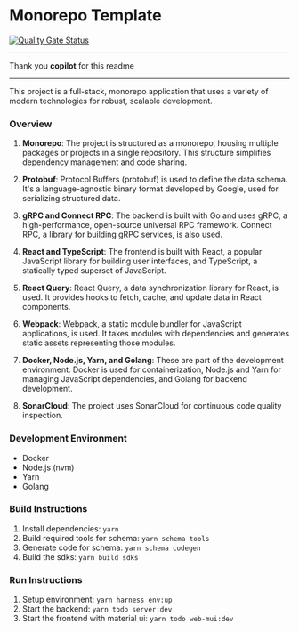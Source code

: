 # Monorepo Template

[![Quality Gate Status](https://sonarcloud.io/api/project_badges/measure?project=viqueen_monorepo-template&metric=alert_status)](https://sonarcloud.io/summary/new_code?id=viqueen_monorepo-template)

---

Thank you **copilot** for this readme

---

This project is a full-stack, monorepo application that uses a variety of modern technologies for robust, scalable development.

### Overview

1. **Monorepo**: The project is structured as a monorepo, housing multiple packages or projects in a single repository. This structure simplifies dependency management and code sharing.

2. **Protobuf**: Protocol Buffers (protobuf) is used to define the data schema. It's a language-agnostic binary format developed by Google, used for serializing structured data.

3. **gRPC and Connect RPC**: The backend is built with Go and uses gRPC, a high-performance, open-source universal RPC framework. Connect RPC, a library for building gRPC services, is also used.

4. **React and TypeScript**: The frontend is built with React, a popular JavaScript library for building user interfaces, and TypeScript, a statically typed superset of JavaScript.

5. **React Query**: React Query, a data synchronization library for React, is used. It provides hooks to fetch, cache, and update data in React components.

6. **Webpack**: Webpack, a static module bundler for JavaScript applications, is used. It takes modules with dependencies and generates static assets representing those modules.

7. **Docker, Node.js, Yarn, and Golang**: These are part of the development environment. Docker is used for containerization, Node.js and Yarn for managing JavaScript dependencies, and Golang for backend development.

8. **SonarCloud**: The project uses SonarCloud for continuous code quality inspection.

### Development Environment

- Docker
- Node.js (nvm)
- Yarn
- Golang

### Build Instructions

1. Install dependencies: `yarn`
2. Build required tools for schema: `yarn schema tools`
3. Generate code for schema: `yarn schema codegen`
4. Build the sdks: `yarn build sdks`

### Run Instructions

1. Setup environment: `yarn harness env:up`
2. Start the backend: `yarn todo server:dev`
3. Start the frontend with material ui: `yarn todo web-mui:dev`
